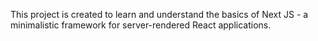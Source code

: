 This project is created to learn and understand the basics of Next JS - a minimalistic framework for server-rendered React applications.